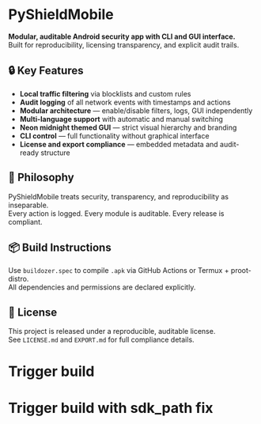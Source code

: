 # PyShieldMobile

**Modular, auditable Android security app with CLI and GUI interface.**  
Built for reproducibility, licensing transparency, and explicit audit trails.

## 🔒 Key Features

- **Local traffic filtering** via blocklists and custom rules
- **Audit logging** of all network events with timestamps and actions
- **Modular architecture** — enable/disable filters, logs, GUI independently
- **Multi-language support** with automatic and manual switching
- **Neon midnight themed GUI** — strict visual hierarchy and branding
- **CLI control** — full functionality without graphical interface
- **License and export compliance** — embedded metadata and audit-ready structure

## 🧠 Philosophy

PyShieldMobile treats security, transparency, and reproducibility as inseparable.  
Every action is logged. Every module is auditable. Every release is compliant.

## 📦 Build Instructions

Use `buildozer.spec` to compile `.apk` via GitHub Actions or Termux + proot-distro.  
All dependencies and permissions are declared explicitly.

## 🧾 License

This project is released under a reproducible, auditable license.  
See `LICENSE.md` and `EXPORT.md` for full compliance details.
# Trigger build
# Trigger build with sdk_path fix
